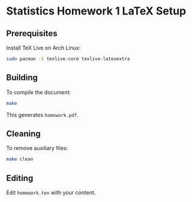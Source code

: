 # Statistics Homework 1 LaTeX Setup

## Prerequisites

Install TeX Live on Arch Linux:

```bash
sudo pacman -S texlive-core texlive-latexextra
```

## Building

To compile the document:

```bash
make
```

This generates `homework.pdf`.

## Cleaning

To remove auxiliary files:

```bash
make clean
```

## Editing

Edit `homework.tex` with your content.